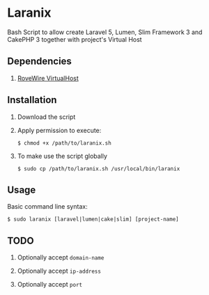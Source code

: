 Laranix
===========

Bash Script to allow create Laravel 5, Lumen, Slim Framework 3 and CakePHP 3 together with project's Virtual Host

## Dependencies ##

1. [RoveWire VirtualHost](https://github.com/RoverWire/virtualhost)

## Installation ##

1. Download the script


2. Apply permission to execute:

    ```
    $ chmod +x /path/to/laranix.sh
    ```

3. To make use the script globally

    ```
    $ sudo cp /path/to/laranix.sh /usr/local/bin/laranix
    ```

## Usage ##

Basic command line syntax:

    $ sudo laranix [laravel|lumen|cake|slim] [project-name]

## TODO ##

1. Optionally accept `domain-name`

2. Optionally accept `ip-address`

3. Optionally accept `port`

